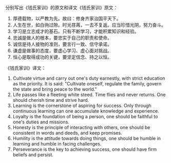 分别写出《钱氏家训》的原文和译文《钱氏家训》原文：
1. 厚德载物，以严教为先。故曰：修身齐家治国平天下。
2. 人生在世，如白驹过隙。时光荏苒，一去不复返。应当珍惜光阴，努力奋斗。
3. 学习是立志成才的基石。只有不断学习，才能积累知识和经验。
4. 忠诚是做人的根本，要忠实于自己的职责和使命。
5. 诚信是待人接物的准则，要言行一致、信守承诺。
6. 谦虚是做事的态度，要虚心学习、虚心面对挑战。
7. 恒心是取得成功的关键，要坚定信念、持之以恒。

《钱氏家训》译文：
1. Cultivate virtue and carry out one's duty earnestly, with strict education as the priority. It is said: "Cultivate oneself, regulate the family, govern the state and bring peace to the world."
2. Life passes like a fleeting white steed. Time flies and never returns. One should cherish time and strive hard.
3. Learning is the cornerstone of aspiring for success. Only through continuous learning can one accumulate knowledge and experience.
4. Loyalty is the foundation of being a person, one should be faithful to one's duties and missions.
5. Honesty is the principle of interacting with others, one should be consistent in words and deeds, and keep promises.
6. Humility is the attitude towards doing things, one should be humble in learning and humble in facing challenges.
7. Perseverance is the key to achieving success, one should have firm beliefs and persist.